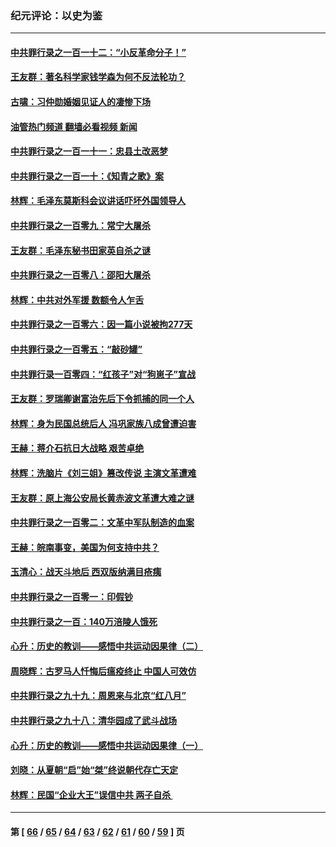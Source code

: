 ### 纪元评论：以史为鉴
---
#### [中共罪行录之一百一十二：“小反革命分子！”](../../pages/nsc1028/n13926295.md?02150330) 
#### [王友群：著名科学家钱学森为何不反法轮功？](../../pages/nsc1028/n13923607.md?02150330) 
#### [古啸：习仲勋婚姻见证人的凄惨下场](../../pages/nsc1028/n13923826.md?02150330) 
#### [油管热门频道 翻墙必看视频 新闻](ok?02150330)
#### [中共罪行录之一百一十一：忠县土改恶梦](../../pages/nsc1028/n13923119.md?02150330) 
#### [中共罪行录之一百一十：《知青之歌》案](../../pages/nsc1028/n13920732.md?02150330) 
#### [林辉：毛泽东莫斯科会议讲话吓坏外国领导人](../../pages/nsc1028/n13917931.md?02150330) 
#### [中共罪行录之一百零九：常宁大屠杀](../../pages/nsc1028/n13917366.md?02150330) 
#### [王友群：毛泽东秘书田家英自杀之谜](../../pages/nsc1028/n13916918.md?02150330) 
#### [中共罪行录之一百零八：邵阳大屠杀](../../pages/nsc1028/n13916622.md?02150330) 
#### [林辉：中共对外军援 数额令人乍舌](../../pages/nsc1028/n13914615.md?02150330) 
#### [中共罪行录之一百零六：因一篇小说被拘277天](../../pages/nsc1028/n13913548.md?02150330) 
#### [中共罪行录之一百零五：“敲砂罐”](../../pages/nsc1028/n13912910.md?02150330) 
#### [中共罪行录一百零四：“红孩子”对“狗崽子”宣战](../../pages/nsc1028/n13908811.md?02150330) 
#### [王友群：罗瑞卿谢富治先后下令抓捕的同一个人](../../pages/nsc1028/n13907857.md?02150330) 
#### [林辉：身为民国总统后人 冯巩家族八成曾遭迫害](../../pages/nsc1028/n13907756.md?02150330) 
#### [王赫：蒋介石抗日大战略 艰苦卓绝](../../pages/nsc1028/n13904249.md?02150330) 
#### [林辉：洗脑片《刘三姐》篡改传说 主演文革遭难](../../pages/nsc1028/n13899238.md?02150330) 
#### [王友群：原上海公安局长黄赤波文革遭大难之谜](../../pages/nsc1028/n13898139.md?02150330) 
#### [中共罪行录之一百零二：文革中军队制造的血案](../../pages/nsc1028/n13897782.md?02150330) 
#### [王赫：皖南事变，美国为何支持中共？](../../pages/nsc1028/n13897035.md?02150330) 
#### [玉清心：战天斗地后 西双版纳满目疮痍](../../pages/nsc1028/n13895566.md?02150330) 
#### [中共罪行录之一百零一：印假钞](../../pages/nsc1028/n13896066.md?02150330) 
#### [中共罪行录之一百：140万涪陵人饿死](../../pages/nsc1028/n13892716.md?02150330) 
#### [心升：历史的教训——感悟中共运动因果律（二）](../../pages/nsc1028/n13892402.md?02150330) 
#### [周晓辉：古罗马人忏悔后瘟疫终止 中国人可效仿](../../pages/nsc1028/n13891767.md?02150330) 
#### [中共罪行录之九十九：周恩来与北京“红八月”](../../pages/nsc1028/n13892095.md?02150330) 
#### [中共罪行录之九十八：清华园成了武斗战场](../../pages/nsc1028/n13891003.md?02150330) 
#### [心升：历史的教训——感悟中共运动因果律（一）](../../pages/nsc1028/n13890731.md?02150330) 
#### [刘晓：从夏朝“启”始“桀”终说朝代存亡天定](../../pages/nsc1028/n13874028.md?02150330) 
#### [林辉：民国“企业大王”误信中共  两子自杀 ](../../pages/nsc1028/n13886313.md?02150330) 

---
#### 第 [ [66](./66.md?02150330) / [65](./65.md?02150330) / [64](./64.md?02150330) / [63](./63.md?02150330) / [62](./62.md?02150330) / [61](./61.md?02150330) / [60](./60.md?02150330) / [59](./59.md?02150330) ] 页
